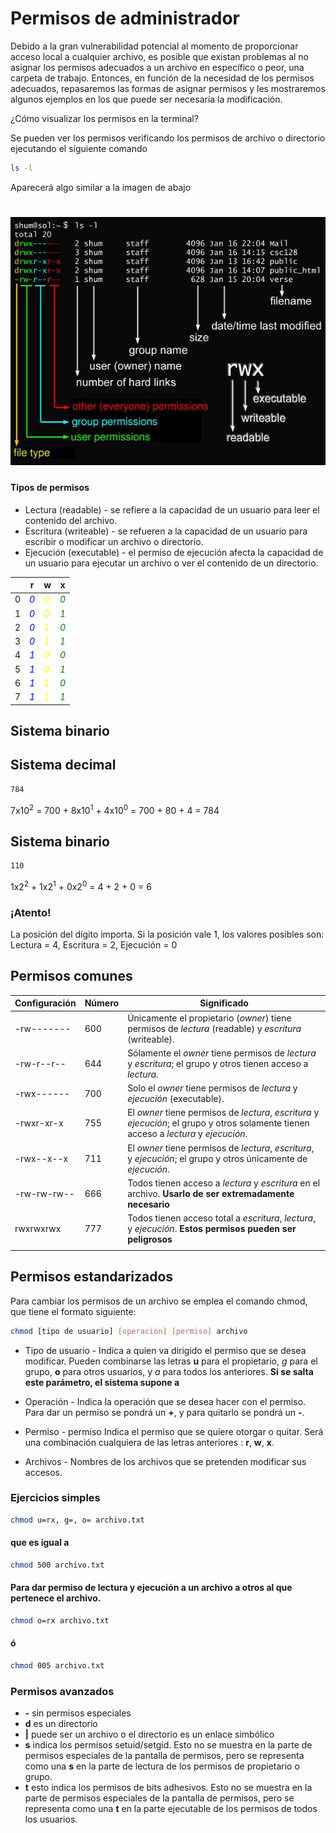 # Permisos de administrador 

Debido a la gran vulnerabilidad potencial al momento de proporcionar acceso local a cualquier archivo, es posible que existan problemas al no asignar los permisos adecuados a un archivo en específico o peor, una carpeta de trabajo. Entonces, en función de la necesidad de los permisos adecuados, repasaremos las formas de asignar permisos y les mostraremos algunos ejemplos en los que puede ser necesaria la modificación.

¿Cómo visualizar los permisos en la terminal?

Se pueden ver los permisos verificando los permisos de archivo o directorio ejecutando el siguiente comando

```bash
ls -l
```

Aparecerá algo similar a la imagen de abajo

# ![imagen1](imagenes/image01.jpg "Estructura de permisos")

#### Tipos de permisos 

* Lectura (readable) - se refiere a la capacidad de un usuario para leer el contenido del archivo.
* Escritura (writeable) - se refueren a la capacidad de un usuario para escribir o modificar un archivo o directorio.
* Ejecución (executable) - el permiso de ejecución afecta la capacidad de un usuario para ejecutar un archivo o ver el contenido de un directorio.

|   | r | w | x |
| -------- | -------- | -------- | -------- |
| 0 | <span style="color:blue"> *0*</span> | <span style="color:yellow"> *0*</span> |  <span style="color:green"> *0*</span> |
| 1 | <span style="color:blue"> *0*</span> |  <span style="color:yellow"> *0*</span> |  <span style="color:green"> *1*</span> |
| 2 | <span style="color:blue"> *0*</span> |  <span style="color:yellow"> *1*</span> |  <span style="color:green"> *0*</span> |
| 3 | <span style="color:blue"> *0*</span> |  <span style="color:yellow"> *1*</span> | <span style="color:green"> *1*</span> |
| 4 | <span style="color:blue"> *1*</span> |  <span style="color:yellow"> *0*</span> |  <span style="color:green"> *0*</span> |
| 5 | <span style="color:blue"> *1*</span> |  <span style="color:yellow"> *0*</span> | <span style="color:green"> *1*</span> |
| 6 | <span style="color:blue"> *1*</span> |  <span style="color:yellow"> *1*</span> |  <span style="color:green"> *0*</span> |
| 7 | <span style="color:blue"> *1*</span> |  <span style="color:yellow"> *1*</span> | <span style="color:green"> *1*</span> |

## Sistema binario 

## Sistema decimal
```bash
784
```
7x10<sup>2</sup> = 700 + 8x10<sup>1</sup> + 4x10<sup>0</sup> = 700 + 80 + 4 = 784

## Sistema binario 

```bash
110
```
1x2<sup>2</sup> + 1x2<sup>1</sup> + 0x2<sup>0</sup> = 4 + 2 + 0 = 6

### ¡Atento!

La posición del dígito importa. Si la posición vale 1, los valores posibles son: Lectura = 4, Escritura = 2, Ejecución = 0

## Permisos comunes

|Configuración |Número | Significado |
| -------- | -------- | -------- |
| -rw------- | 600 | Únicamente el propietario (*owner*) tiene permisos de *lectura* (readable) y *escritura* (writeable). |
| -rw-r--r-- | 644 | Sólamente el *owner* tiene permisos de  *lectura* y *escritura*; el grupo y otros tienen acceso a *lectura*.
| -rwx------ | 700 | Solo el *owner* tiene permisos de *lectura* y *ejecución* (executable). |
| -rwxr-xr-x | 755 | El *owner* tiene permisos de *lectura*, *escritura* y *ejecución*; el grupo y otros solamente tienen acceso a *lectura* y *ejecución*. | 
| -rwx--x--x | 711 | El *owner* tiene permisos de *lectura*, *escritura*, y *ejecución*; el grupo y otros únicamente de *ejecución*. | 
| -rw-rw-rw-- | 666 | Todos tienen acceso a *lectura* y *escritura* en el archivo. **Usarlo de ser extremadamente necesario** | 
| rwxrwxrwx | 777 | Todos tienen acceso total a *escritura*, *lectura*, y *ejecución*. **Estos permisos pueden ser peligrosos** |
| | |

## Permisos estandarizados

Para cambiar los permisos de un archivo se emplea el comando chmod, que tiene el formato siguiente:

```bash
chmod [tipo de usuario] [operación] [permiso] archivo
```

* Tipo de usuario - Indica a quien va dirigido el permiso que se desea modificar.
Pueden combinarse las letras **u** para el propietario, *g* para el grupo, **o** para otros usuarios, y *a* para todos los anteriores. **Si se salta este parámetro, el sistema supone a**
* Operación - Indica la operación que se desea hacer con el permiso. Para dar un permiso se pondrá un **+**, y para quitarlo se pondrá un **-**.
* Permiso - permiso Indica el permiso que se quiere otorgar o quitar. Será una combinación cualquiera de las letras anteriores : **r**, **w**, **x**.

* Archivos - Nombres de los archivos que se pretenden modificar sus accesos.

### Ejercicios simples

```bash
chmod u=rx, g=, o= archivo.txt
```

#### que es igual a 

```bash
chmod 500 archivo.txt
```
#### Para dar permiso de lectura y ejecución a un archivo a otros al que pertenece el archivo.

```bash
chmod o=rx archivo.txt
```

#### ó

```bash
chmod 005 archivo.txt
```
### Permisos avanzados

* **-** sin permisos especiales 
* **d** es un directorio
* **|** puede ser un archivo o el directorio es un enlace simbólico
* **s** indica los permisos setuid/setgid. Esto no se muestra en la parte de permisos especiales de la pantalla de permisos, pero se representa como una **s** en la parte de lectura de los permisos de propietario o grupo.
* **t** esto indica los permisos de bits adhesivos. Esto no se muestra en la parte de permisos especiales de la pantalla de permisos, pero se representa como una **t** en la parte ejecutable de los permisos de todos los usuarios.




